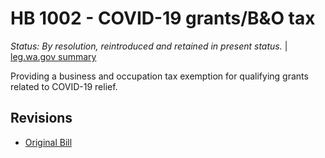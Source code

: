# HB 1002 - COVID-19 grants/B&O tax
*Status: By resolution, reintroduced and retained in present status.* | [leg.wa.gov summary](https://app.leg.wa.gov/billsummary?BillNumber=1002&Year=2021)

Providing a business and occupation tax exemption for qualifying grants related to COVID-19 relief.

## Revisions
* [Original Bill](1/)